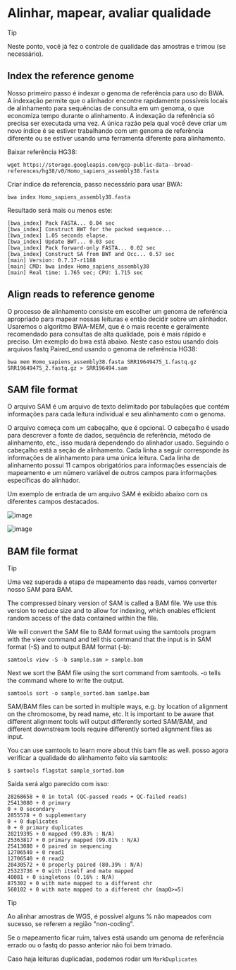 # Alinhar, mapear, avaliar qualidade

> [!TIP]
> Neste ponto, você já fez o controle de qualidade das amostras e trimou (se necessário).

## Index the reference genome

Nosso primeiro passo é indexar o genoma de referência para uso do BWA. 
A indexação permite que o alinhador encontre rapidamente possíveis locais de alinhamento para sequências de consulta em um genoma, o que economiza tempo durante o alinhamento. 
A indexação da referência só precisa ser executada uma vez. 
A única razão pela qual você deve criar um novo índice é se estiver trabalhando com um genoma de referência diferente ou se estiver usando uma ferramenta diferente para alinhamento.

Baixar referência HG38:
    
    wget https://storage.googleapis.com/gcp-public-data--broad-references/hg38/v0/Homo_sapiens_assembly38.fasta

Criar índice da referencia, passo necessário para usar BWA:

    bwa index Homo_sapiens_assembly38.fasta

Resultado será mais ou menos este:

    [bwa_index] Pack FASTA... 0.04 sec
    [bwa_index] Construct BWT for the packed sequence...
    [bwa_index] 1.05 seconds elapse.
    [bwa_index] Update BWT... 0.03 sec
    [bwa_index] Pack forward-only FASTA... 0.02 sec
    [bwa_index] Construct SA from BWT and Occ... 0.57 sec
    [main] Version: 0.7.17-r1188
    [main] CMD: bwa index Homo_sapiens_assembly38
    [main] Real time: 1.765 sec; CPU: 1.715 sec



## Align reads to reference genome

O processo de alinhamento consiste em escolher um genoma de referência apropriado para mapear nossas leituras e então decidir sobre um alinhador. 
Usaremos o algoritmo BWA-MEM, que é o mais recente e geralmente recomendado para consultas de alta qualidade, pois é mais rápido e preciso.
Um exemplo do bwa está abaixo. Neste caso estou usando dois arquivos fastq Paired_end usando o genoma de referência HG38:

    bwa mem Homo_sapiens_assembly38.fasta SRR19649475_1.fastq.gz SRR19649475_2.fastq.gz > SRR196494.sam




## SAM file format

O arquivo SAM é um arquivo de texto delimitado por tabulações que contém informações para cada leitura individual e seu alinhamento com o genoma. 

O arquivo começa com um cabeçalho, que é opcional. O cabeçalho é usado para descrever a fonte de dados, sequência de referência, método de alinhamento, etc., isso mudará dependendo do alinhador usado. 
Seguindo o cabeçalho está a seção de alinhamento. Cada linha a seguir corresponde às informações de alinhamento para uma única leitura. Cada linha de alinhamento possui 11 campos obrigatórios para informações essenciais de mapeamento e um número variável de outros campos para informações específicas do alinhador. 

Um exemplo de entrada de um arquivo SAM é exibido abaixo com os diferentes campos destacados.

![image](https://github.com/vergani/BioInfo/assets/35334365/d04ac79e-b690-4eb2-bf3c-44e2e329b2de)

![image](https://github.com/vergani/BioInfo/assets/35334365/1d22f2ad-54a6-495c-8162-aabb442810ed)



## BAM file format

> [!TIP]
> Uma vez superada a etapa de mapeamento das reads, vamos converter nosso SAM para BAM.

The compressed binary version of SAM is called a BAM file. We use this version to reduce size and to allow for indexing, which enables efficient random access of the data contained within the file.

We will convert the SAM file to BAM format using the samtools program with the view command and tell this command that the input is in SAM format (-S) and to output BAM format (-b):

    samtools view -S -b sample.sam > sample.bam

Next we sort the BAM file using the sort command from samtools. -o tells the command where to write the output.

    samtools sort -o sample_sorted.bam samlpe.bam 

SAM/BAM files can be sorted in multiple ways, e.g. by location of alignment on the chromosome, by read name, etc. It is important to be aware that different alignment tools will output differently sorted SAM/BAM, and different downstream tools require differently sorted alignment files as input.

You can use samtools to learn more about this bam file as well.
posso agora verificar a qualidade do alinhamento feito via samtools:

    $ samtools flagstat sample_sorted.bam

Saída será algo parecido com isso:

    28268658 + 0 in total (QC-passed reads + QC-failed reads)
    25413080 + 0 primary
    0 + 0 secondary
    2855578 + 0 supplementary
    0 + 0 duplicates
    0 + 0 primary duplicates
    28219395 + 0 mapped (99.83% : N/A)
    25363817 + 0 primary mapped (99.81% : N/A)
    25413080 + 0 paired in sequencing
    12706540 + 0 read1
    12706540 + 0 read2
    20430572 + 0 properly paired (80.39% : N/A)
    25323736 + 0 with itself and mate mapped
    40081 + 0 singletons (0.16% : N/A)
    875302 + 0 with mate mapped to a different chr
    560102 + 0 with mate mapped to a different chr (mapQ>=5)


> [!TIP]
> Ao alinhar amostras de WGS, é possível alguns % não mapeados com sucesso, se referem a região "non-coding".
>
> Se o mapeamento ficar ruim, talves está usando um genoma de referência errado ou o fastq do passo anterior não foi bem trimado.
>
> Caso haja leituras duplicadas, podemos rodar um `MarkDuplicates`






